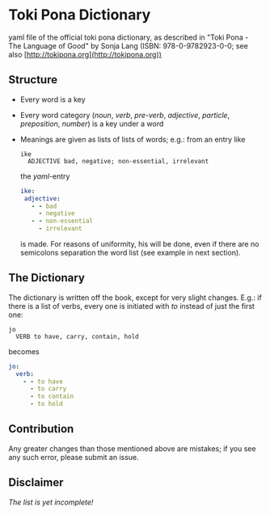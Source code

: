 # Toki Pona Dictionary
yaml file of the official toki pona dictionary,
as described in "Toki Pona - The Language of Good" by Sonja Lang (ISBN: 978-0-9782923-0-0; see also [http://tokipona.org](http://tokipona.org))

## Structure
- Every word is a key
- Every word category (*noun*, *verb*, *pre-verb*, *adjective*, *particle*, *preposition*, *number*)
  is a key under a word
- Meanings are given as lists of lists of words; e.g.: from an entry like
  
  ```
  ike
    ADJECTIVE bad, negative; non-essential, irrelevant
  ```
  
  the *yaml*-entry
  
   ```yaml
   ike:
    adjective:
      - - bad
        - negative
      - - non-essential
        - irrelevant
   ```
   is made.
   For reasons of uniformity, his will be done, even if there are no semicolons separation the word list (see example in next section).
    
## The Dictionary
The dictionary is written off the book, except for very slight changes.
E.g.: if there is a list of verbs, every one is initiated with *to* instead of just the first one:
  ```
  jo
    VERB to have, carry, contain, hold
  ```
  becomes
  ```yaml
  jo:
    verb:
      - - to have
        - to carry
        - to contain
        - to hold
  ```


## Contribution
Any greater changes than those mentioned above are mistakes; if you see any such error, please submit an issue.


## Disclaimer
*The list is yet incomplete!*
